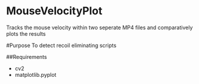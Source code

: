 # MouseVelocityPlot
Tracks the mouse velocity within two seperate MP4 files and comparatively plots the results

#Purpose
To detect recoil eliminating scripts  

##Requirements
- cv2
- matplotlib.pyplot
